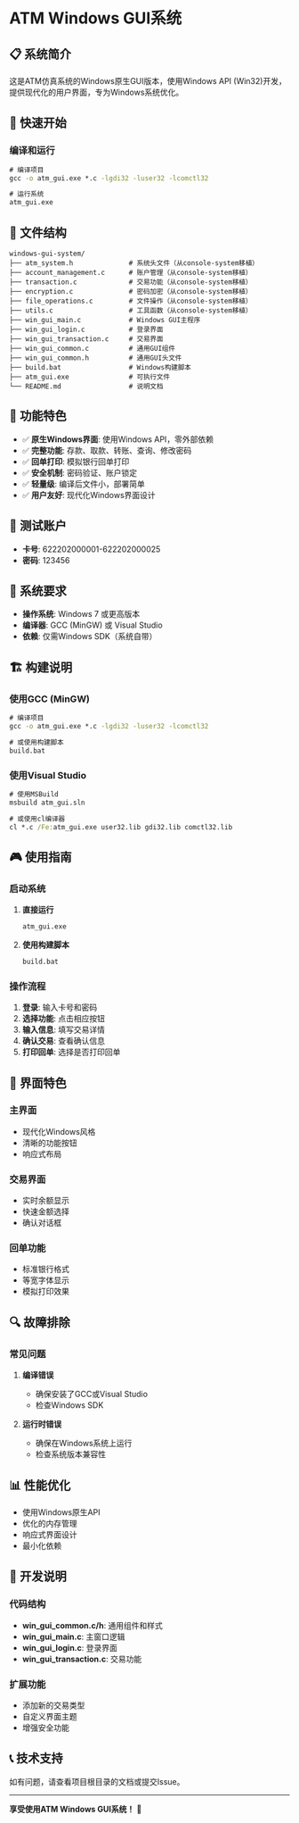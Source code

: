 # ATM Windows GUI系统

## 📋 系统简介

这是ATM仿真系统的Windows原生GUI版本，使用Windows API (Win32)开发，提供现代化的用户界面，专为Windows系统优化。

## 🚀 快速开始

### 编译和运行

```cmd
# 编译项目
gcc -o atm_gui.exe *.c -lgdi32 -luser32 -lcomctl32

# 运行系统
atm_gui.exe
```

## 📁 文件结构

```
windows-gui-system/
├── atm_system.h              # 系统头文件（从console-system移植）
├── account_management.c      # 账户管理（从console-system移植）
├── transaction.c             # 交易功能（从console-system移植）
├── encryption.c              # 密码加密（从console-system移植）
├── file_operations.c         # 文件操作（从console-system移植）
├── utils.c                   # 工具函数（从console-system移植）
├── win_gui_main.c            # Windows GUI主程序
├── win_gui_login.c           # 登录界面
├── win_gui_transaction.c     # 交易界面
├── win_gui_common.c          # 通用GUI组件
├── win_gui_common.h          # 通用GUI头文件
├── build.bat                 # Windows构建脚本
├── atm_gui.exe               # 可执行文件
└── README.md                 # 说明文档
```

## 🎯 功能特色

- ✅ **原生Windows界面**: 使用Windows API，零外部依赖
- ✅ **完整功能**: 存款、取款、转账、查询、修改密码
- ✅ **回单打印**: 模拟银行回单打印
- ✅ **安全机制**: 密码验证、账户锁定
- ✅ **轻量级**: 编译后文件小，部署简单
- ✅ **用户友好**: 现代化Windows界面设计

## 🧪 测试账户

- **卡号**: 622202000001-622202000025
- **密码**: 123456

## 🔧 系统要求

- **操作系统**: Windows 7 或更高版本
- **编译器**: GCC (MinGW) 或 Visual Studio
- **依赖**: 仅需Windows SDK（系统自带）

## 🏗️ 构建说明

### 使用GCC (MinGW)

```cmd
# 编译项目
gcc -o atm_gui.exe *.c -lgdi32 -luser32 -lcomctl32

# 或使用构建脚本
build.bat
```

### 使用Visual Studio

```cmd
# 使用MSBuild
msbuild atm_gui.sln

# 或使用cl编译器
cl *.c /Fe:atm_gui.exe user32.lib gdi32.lib comctl32.lib
```

## 🎮 使用指南

### 启动系统

1. **直接运行**
   ```cmd
   atm_gui.exe
   ```

2. **使用构建脚本**
   ```cmd
   build.bat
   ```

### 操作流程

1. **登录**: 输入卡号和密码
2. **选择功能**: 点击相应按钮
3. **输入信息**: 填写交易详情
4. **确认交易**: 查看确认信息
5. **打印回单**: 选择是否打印回单

## 🎨 界面特色

### 主界面
- 现代化Windows风格
- 清晰的功能按钮
- 响应式布局

### 交易界面
- 实时余额显示
- 快速金额选择
- 确认对话框

### 回单功能
- 标准银行格式
- 等宽字体显示
- 模拟打印效果

## 🔍 故障排除

### 常见问题

1. **编译错误**
   - 确保安装了GCC或Visual Studio
   - 检查Windows SDK

2. **运行时错误**
   - 确保在Windows系统上运行
   - 检查系统版本兼容性

## 📊 性能优化

- 使用Windows原生API
- 优化的内存管理
- 响应式界面设计
- 最小化依赖

## 🎯 开发说明

### 代码结构

- **win_gui_common.c/h**: 通用组件和样式
- **win_gui_main.c**: 主窗口逻辑
- **win_gui_login.c**: 登录界面
- **win_gui_transaction.c**: 交易功能

### 扩展功能

- 添加新的交易类型
- 自定义界面主题
- 增强安全功能

## 📞 技术支持

如有问题，请查看项目根目录的文档或提交Issue。

---

**享受使用ATM Windows GUI系统！** 🎉
